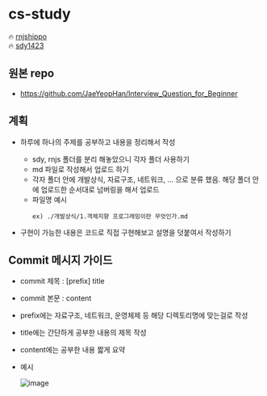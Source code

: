# cs-study

🔥 [rnjshippo](https://github.com/rnjshippo)<br>
🔥 [sdy1423](https://github.com/sdy1423)

## **원본 repo**

- https://github.com/JaeYeopHan/Interview_Question_for_Beginner

## **계획**

- 하루에 하나의 주제를 공부하고 내용을 정리해서 작성

  - sdy, rnjs 폴더를 분리 해놓았으니 각자 폴더 사용하기
  - md 파일로 작성해서 업로드 하기
  - 각자 폴더 안에 개발상식, 자료구조, 네트워크, ... 으로 분류 했음. 해당 폴더 안에 업로드한 순서대로 넘버링을 해서 업로드
  - 파일명 예시
    ```
    ex) ./개발상식/1.객체지향 프로그래밍이란 무엇인가.md
    ```

- 구현이 가능한 내용은 코드로 직접 구현해보고 설명을 덧붙여서 작성하기

## **Commit 메시지 가이드**

- commit 제목 : [prefix] title
- commit 본문 : content
- prefix에는 자료구조, 네트워크, 운영체제 등 해당 디렉토리명에 맞는걸로 작성
- title에는 간단하게 공부한 내용의 제목 작성
- content에는 공부한 내용 짧게 요약

- 예시

  ![image](https://user-images.githubusercontent.com/61396464/97099511-1a488880-16cd-11eb-877d-e1ec4c88c2e4.png)
